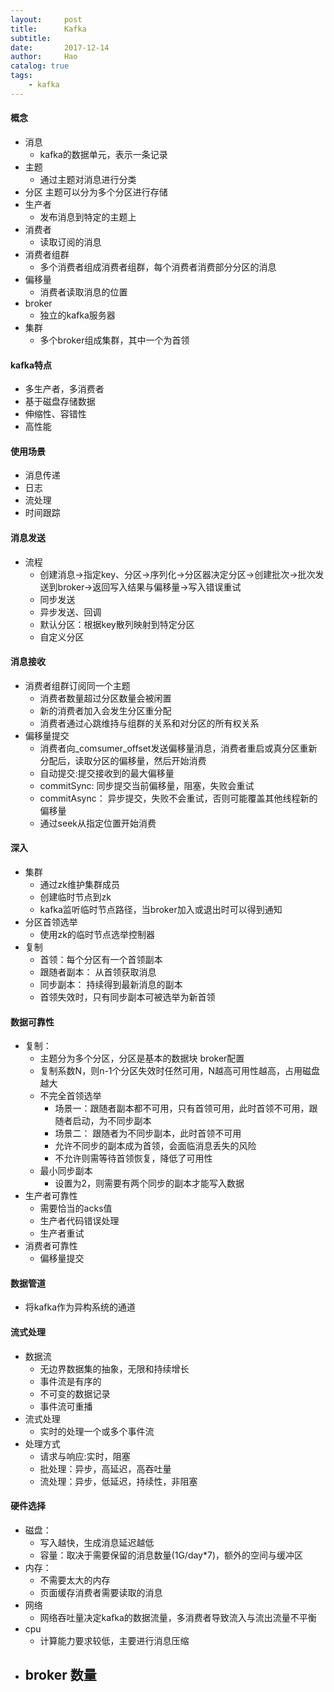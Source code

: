 ```yaml
---
layout:     post
title:      Kafka
subtitle:   
date:       2017-12-14
author:     Hao
catalog: true
tags:
    - kafka
---
```

#### 概念
- 消息
  - kafka的数据单元，表示一条记录
- 主题
  - 通过主题对消息进行分类
- 分区
  主题可以分为多个分区进行存储
- 生产者
  - 发布消息到特定的主题上
- 消费者
  - 读取订阅的消息
- 消费者组群
  - 多个消费者组成消费者组群，每个消费者消费部分分区的消息
- 偏移量
  - 消费者读取消息的位置
- broker
  - 独立的kafka服务器
- 集群
  - 多个broker组成集群，其中一个为首领

#### kafka特点
- 多生产者，多消费者
- 基于磁盘存储数据
- 伸缩性、容错性
- 高性能

#### 使用场景
- 消息传递
- 日志
- 流处理
- 时间跟踪

#### 消息发送
- 流程
  - 创建消息->指定key、分区->序列化->分区器决定分区->创建批次->批次发送到broker->返回写入结果与偏移量->写入错误重试
  - 同步发送
  - 异步发送、回调
  - 默认分区：根据key散列映射到特定分区
  - 自定义分区

#### 消息接收
- 消费者组群订阅同一个主题
  - 消费者数量超过分区数量会被闲置
  - 新的消费者加入会发生分区重分配
  - 消费者通过心跳维持与组群的关系和对分区的所有权关系
- 偏移量提交
  - 消费者向_comsumer_offset发送偏移量消息，消费者重启或真分区重新分配后，读取分区的偏移量，然后开始消费
  - 自动提交:提交接收到的最大偏移量
  - commitSync: 同步提交当前偏移量，阻塞，失败会重试
  - commitAsync： 异步提交，失败不会重试，否则可能覆盖其他线程新的偏移量
  - 通过seek从指定位置开始消费

#### 深入
- 集群
    - 通过zk维护集群成员
    - 创建临时节点到zk
    - kafka监听临时节点路径，当broker加入或退出时可以得到通知
- 分区首领选举
  - 使用zk的临时节点选举控制器
- 复制
  - 首领：每个分区有一个首领副本
  - 跟随者副本： 从首领获取消息
  - 同步副本： 持续得到最新消息的副本
  - 首领失效时，只有同步副本可被选举为新首领

#### 数据可靠性
- 复制：
  - 主题分为多个分区，分区是基本的数据块
broker配置
  - 复制系数N，则n-1个分区失效时任然可用，N越高可用性越高，占用磁盘越大
  - 不完全首领选举
    - 场景一：跟随者副本都不可用，只有首领可用，此时首领不可用，跟随者启动，为不同步副本
    - 场景二： 跟随者为不同步副本，此时首领不可用
    - 允许不同步的副本成为首领，会面临消息丢失的风险
    - 不允许则需等待首领恢复，降低了可用性
  - 最小同步副本
    - 设置为2，则需要有两个同步的副本才能写入数据
- 生产者可靠性
  - 需要恰当的acks值
  - 生产者代码错误处理
  - 生产者重试
- 消费者可靠性
  - 偏移量提交

#### 数据管道
- 将kafka作为异构系统的通道

#### 流式处理
- 数据流
  - 无边界数据集的抽象，无限和持续增长
  - 事件流是有序的
  - 不可变的数据记录
  - 事件流可重播
- 流式处理
  - 实时的处理一个或多个事件流
- 处理方式
  - 请求与响应:实时，阻塞
  - 批处理：异步，高延迟，高吞吐量
  - 流处理：异步，低延迟，持续性，非阻塞

#### 硬件选择
- 磁盘：
  - 写入越快，生成消息延迟越低
  - 容量：取决于需要保留的消息数量(1G/day*7)，额外的空间与缓冲区
- 内存：
  - 不需要太大的内存
  - 页面缓存消费者需要读取的消息
- 网络
  - 网络吞吐量决定kafka的数据流量，多消费者导致流入与流出流量不平衡
- cpu
  - 计算能力要求较低，主要进行消息压缩
- broker 数量
  -
